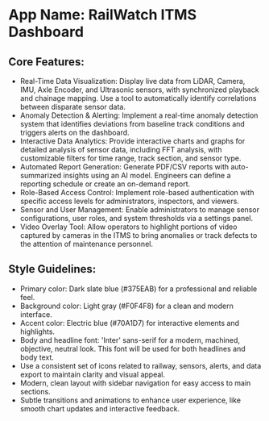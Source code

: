# **App Name**: RailWatch ITMS Dashboard

## Core Features:

- Real-Time Data Visualization: Display live data from LiDAR, Camera, IMU, Axle Encoder, and Ultrasonic sensors, with synchronized playback and chainage mapping. Use a tool to automatically identify correlations between disparate sensor data.
- Anomaly Detection & Alerting: Implement a real-time anomaly detection system that identifies deviations from baseline track conditions and triggers alerts on the dashboard.
- Interactive Data Analytics: Provide interactive charts and graphs for detailed analysis of sensor data, including FFT analysis, with customizable filters for time range, track section, and sensor type.
- Automated Report Generation: Generate PDF/CSV reports with auto-summarized insights using an AI model. Engineers can define a reporting schedule or create an on-demand report.
- Role-Based Access Control: Implement role-based authentication with specific access levels for administrators, inspectors, and viewers.
- Sensor and User Management: Enable administrators to manage sensor configurations, user roles, and system thresholds via a settings panel.
- Video Overlay Tool: Allow operators to highlight portions of video captured by cameras in the ITMS to bring anomalies or track defects to the attention of maintenance personnel.

## Style Guidelines:

- Primary color: Dark slate blue (#375EAB) for a professional and reliable feel.
- Background color: Light gray (#F0F4F8) for a clean and modern interface.
- Accent color: Electric blue (#70A1D7) for interactive elements and highlights.
- Body and headline font: 'Inter' sans-serif for a modern, machined, objective, neutral look. This font will be used for both headlines and body text.
- Use a consistent set of icons related to railway, sensors, alerts, and data export to maintain clarity and visual appeal.
- Modern, clean layout with sidebar navigation for easy access to main sections.
- Subtle transitions and animations to enhance user experience, like smooth chart updates and interactive feedback.